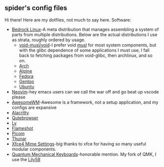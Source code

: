 ## spider's config files

Hi there! Here are my dotfiles, not much to say here. Software:

- [Bedrock Linux](https://bedrocklinux.org)-A meta distribution that manages assembling a system of parts from multiple distributions. Below are the actual distributions I use as strata, roughly ordered by usage.
    - [void-musl/void](https://voidlinux.org)-I prefer void [musl](https://musl.libc.org) for most system components, but with the glibc dependence of some applications I must use, I fall back to fetching packages from void-glibc, then archlinux, and so on.
    - [Arch](https://archlinux.org)
    - [Alpine](https://alpinelinux.org)
    - [Fedora](https://fedoraproject.org)
    - [Gentoo](https://gentoo.org)
    - [Ubuntu](https://ubuntu.com)
- [Neovim](https://neovim.io)-hey emacs users can we call the war off and go beat up vscode please
- [AwesomeWM](https://awesomewm.org)-Awesome is a framework, not a setup application, and my configs are expansive
- [Alacritty](https://alacritty.org)
- [Qutebrowser](https://qutebrowser.org)
- [Ly](https://github.com/fairyglade/ly)
- [Flameshot](https://flameshot.org)
- [Picom](https://github.com/yshui/picom)
- [Thunar](https://docs.xfce.org/xfce/thunar/start)
- [Xfce4 Mime Settings](https://docs.xfce.org/xfce/xfce4-settings/4.14/mime)-big thanks to xfce for having so many useful modular components.
- [Quantum Mechanical Keyboards](https://github.com/spiderforrest/qmk_firmware)-honorable mention. My fork of QMK, I use the [Lily58](https://github.com/kata0510/Lily58)

